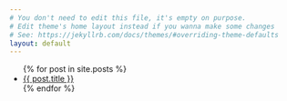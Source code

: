 ```yaml
---
# You don't need to edit this file, it's empty on purpose.
# Edit theme's home layout instead if you wanna make some changes
# See: https://jekyllrb.com/docs/themes/#overriding-theme-defaults
layout: default
---
```

<ul>
{% for post in site.posts %}
	<li>
		<a href="{{ post.url }}">{{ post.title }}</a>
	</li>
{% endfor %}
</ul>
